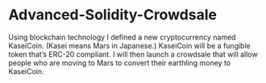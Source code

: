 # Advanced-Solidity-Crowdsale
Using blockchain technology I defined a new cryptocurrency named KaseiCoin. (Kasei means Mars in Japanese.) KaseiCoin will be a fungible token that’s ERC-20 compliant. I will then launch a crowdsale that will allow people who are moving to Mars to convert their earthling money to KaseiCoin.
